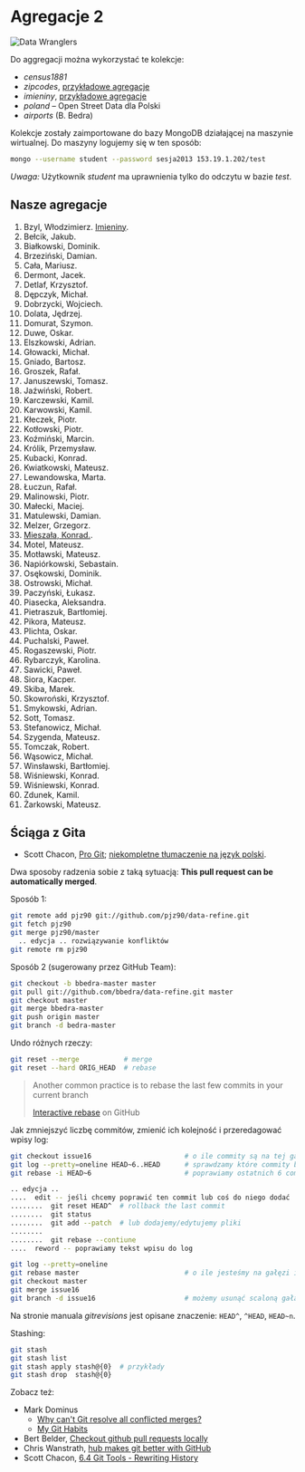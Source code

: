 # Agregacje 2

![Data Wranglers](/images/data-wrangler.jpg)

Do aggregacji można wykorzystać te kolekcje:

* *census1881*
* *zipcodes*, [przykładowe agregacje](/Aggregation-Framework-Examples-in-Javascript.md)
* *imieniny*, [przykładowe agregacje](/Aggregation-Framework-Examples-in-Javascript.md)
* *poland* – Open Street Data dla Polski
* *airports* (B. Bedra)

Kolekcje zostały zaimportowane do bazy MongoDB działającej na maszynie
wirtualnej. Do maszyny logujemy się w ten sposób:

```sh
mongo --username student --password sesja2013 153.19.1.202/test
```

*Uwaga:* Użytkownik *student* ma uprawnienia tylko do odczytu w bazie  *test*.


## Nasze agregacje

1. Bzyl, Włodzimierz. [Imieniny](/docs/wbzyl.md).
1. Bełcik, Jakub.
1. Białkowski, Dominik.
1. Brzeziński, Damian.
1. Cała, Mariusz.
1. Dermont, Jacek.
1. Detlaf, Krzysztof.
1. Dępczyk, Michał.
1. Dobrzycki, Wojciech.
1. Dolata, Jędrzej.
1. Domurat, Szymon.
1. Duwe, Oskar.
1. Elszkowski, Adrian.
1. Głowacki, Michał.
1. Gniado, Bartosz.
1. Groszek, Rafał.
1. Januszewski, Tomasz.
1. Jaźwiński, Robert.
1. Karczewski, Kamil.
1. Karwowski, Kamil.
1. Kłeczek, Piotr.
1. Kotłowski, Piotr.
1. Koźmiński, Marcin.
1. Królik, Przemysław.
1. Kubacki, Konrad.
1. Kwiatkowski, Mateusz.
1. Lewandowska, Marta.
1. Łuczun, Rafał.
1. Malinowski, Piotr.
1. Małecki, Maciej.
1. Matulewski, Damian.
1. Melzer, Grzegorz.
1. [Mieszała, Konrad.](/docs/wbzyl.md).
1. Motel, Mateusz.
1. Motławski, Mateusz.
1. Napiórkowski, Sebastain.
1. Osękowski, Dominik.
1. Ostrowski, Michał.
1. Paczyński, Łukasz.
1. Piasecka, Aleksandra.
1. Pietraszuk, Bartłomiej.
1. Pikora, Mateusz.
1. Plichta, Oskar.
1. Puchalski, Paweł.
1. Rogaszewski, Piotr.
1. Rybarczyk, Karolina.
1. Sawicki, Paweł.
1. Siora, Kacper.
1. Skiba, Marek.
1. Skowroński, Krzysztof.
1. Smykowski, Adrian.
1. Sott, Tomasz.
1. Stefanowicz, Michał.
1. Szygenda, Mateusz.
1. Tomczak, Robert.
1. Wąsowicz, Michał.
1. Winsławski, Bartłomiej.
1. Wiśniewski, Konrad.
1. Wiśniewski, Konrad.
1. Zdunek, Kamil.
1. Żarkowski, Mateusz.


## Ściąga z Gita

* Scott Chacon, [Pro Git](http://git-scm.com/book);
  [niekompletne tłumaczenie na język polski](http://git-scm.com/book/pl).

Dwa sposoby radzenia sobie z taką sytuacją:
**This pull request can be automatically merged**.

Sposób 1:

```sh
git remote add pjz90 git://github.com/pjz90/data-refine.git
git fetch pjz90
git merge pjz90/master
  .. edycja .. rozwiązywanie konfliktów
git remote rm pjz90
```

Sposób 2 (sugerowany przez GitHub Team):

```sh
git checkout -b bbedra-master master
git pull git://github.com/bbedra/data-refine.git master
git checkout master
git merge bbedra-master
git push origin master
git branch -d bedra-master
```

Undo różnych rzeczy:

```sh
git reset --merge           # merge
git reset --hard ORIG_HEAD  # rebase
```

> Another common practice is to rebase
> the last few commits in your current branch
>
> [Interactive rebase](https://help.github.com/articles/interactive-rebase) on GitHub

Jak zmniejszyć liczbę commitów, zmienić ich kolejność i przeredagować wpisy log:

```sh
git checkout issue16                       # o ile commity są na tej gałęzi
git log --pretty=oneline HEAD~6..HEAD      # sprawdzamy które commity będziemy zmieniać
git rebase -i HEAD~6                       # poprawiamy ostatnich 6 commitów

.. edycja ..
....  edit -- jeśli chcemy poprawić ten commit lub coś do niego dodać
........  git reset HEAD^  # rollback the last commit
........  git status
........  git add --patch  # lub dodajemy/edytujemy pliki
........
........  git rebase --contiune
....  reword -- poprawiamy tekst wpisu do log

git log --pretty=oneline
git rebase master                          # o ile jesteśmy na gałęzi issue16
git checkout master
git merge issue16
git branch -d issue16                      # możemy usunąć scaloną gałąź
```

Na stronie manuala *gitrevisions* jest opisane znaczenie:
`HEAD^`, `^HEAD`, `HEAD~n`.

Stashing:

```sh
git stash
git stash list
git stash apply stash@{0}  # przykłady
git stash drop  stash@{0}
```

Zobacz też:

* Mark Dominus
  - [Why can't Git resolve all conflicted merges?](http://blog.plover.com/prog/git-merge.html)
  - [My Git Habits](http://blog.plover.com/prog/git-habits.html)
* Bert Belder, [Checkout github pull requests locally](https://gist.github.com/piscisaureus/3342247)
* Chris Wanstrath, [hub makes git better with GitHub](http://defunkt.io/hub/)
* Scott Chacon, [6.4 Git Tools - Rewriting History](http://git-scm.com/book/en/Git-Tools-Rewriting-History)
